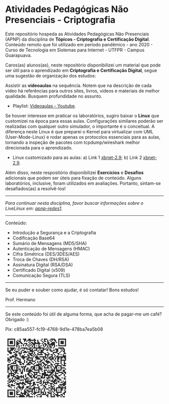 # Atividades Pedagógicas Não Presenciais - Criptografia

Este repositório hospeda as Atividades Pedagógicas Não Presenciais (APNP) da disciplina de  **Tópicos - Criptografia e Certificação Digital**. Conteúdo remoto que foi utilizado em período pandêmico - ano 2020 - Curso de Tecnologia em Sistemas para Internet - UTFPR - Campus Guarapuava.

Caros(as) alunos(as), neste repositório disponibilizei um material que pode ser útil para o aprendizado em **Criptografia e Certificação Digital**, segue uma sugestão de organização dos estudos:

Assistir as **videoaulas** na sequência. Notem que na descrição de cada vídeo há referências para outros sites, livros, vídeos e materiais de melhor qualidade. Busquem profundidade no assunto.

- Playlist: [Videoaulas - Youtube](https://www.youtube.com/playlist?list=PL4ySOdUYDU9AnsLbtvt7Mq3yBtnMT0Fog).

Se houver interesse em praticar os laboratórios, sugiro baixar o **Linux** que customizei na época para essas aulas. Configurações similares poderão ser realizadas com qualquer outro simulador, o importante é o conceitual. A diferença neste Linux é que preparei o Kernel para virtualizar com UML (User-Mode-Linux) e rodar apenas os protocolos essenciais para as aulas, tornando a inspeção de pacotes com tcpdump/wireshark melhor direcionada para o aprendizado.
 
- Linux customizado para as aulas: a) Link 1 [xbnet-2.9](https://nuvem.utfpr.edu.br/index.php/s/Up1aZm0RFPpmKWr); b) Link 2 [xbnet-2.9](https://drive.google.com/file/d/1V4tdBn8-RQPDYvhrDSvxvGHQ6tXQ7irw/view?usp=sharing).

Além disso, neste respositório disponibilizei **Exercícios** e **Desafios** adicionais que podem ser úteis para fixação de conteúdo. Alguns laboratórios, inclusive, foram utilizados em avaliações. Portanto, sintam-se desafiados(as) a resolvê-los!

* * *

*Para continuar nesta disciplina, favor buscar informações sobre o LiveLinux em: [apnp-redes1](https://github.com/hermano-utfpr/apnp-redes1/).*

* * *

Conteúdo:
- Introdução a Segurança e a Criptografia
- Codificação Base64
- Sumário de Mensagens (MD5/SHA)
- Autenticação de Mensagens (HMAC)
- Cifra Simétrica (DES/3DES/AES)
- Troca de Chaves (DH/RSA)
- Assinatura Digital (RSA/DSA)
- Certificado Digital (x509)
- Comunicação Segura (TLS)

* * *

Se eu puder e souber como ajudar, é só contatar! Bons estudos!

Prof. Hermano

* * *

Se este conteúdo foi útil de alguma forma, que acha de pagar-me um café? Obrigado :)

Pix: c85aa557-fc19-4768-9d1e-478ba7ea5b08

![](pix.png)


